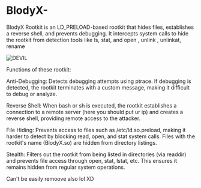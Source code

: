 # BlodyX-
BlodyX Rootkit is an LD_PRELOAD-based rootkit that hides files, establishes a reverse shell, and prevents debugging. It intercepts system calls to hide the rootkit from detection tools like ls, stat, and open , unlink , unlinkat, rename


![DEVIL](https://github.com/user-attachments/assets/94592314-b758-4236-b128-13f5b4481e76)

               

Functions of these rootkit:

Anti-Debugging: Detects debugging attempts using ptrace. If debugging is detected, the rootkit terminates with a custom message, making it difficult to debug or analyze.

Reverse Shell: When bash or sh is executed, the rootkit establishes a connection to a remote server (here you should put ur ip) and creates a reverse shell, providing remote access to the attacker.

File Hiding: Prevents access to files such as /etc/ld.so.preload, making it harder to detect by blocking read, open, and stat system calls. Files with the rootkit's name (BlodyX.so) are hidden from directory listings.

Stealth: Filters out the rootkit from being listed in directories (via readdir) and prevents file access through open, stat, lstat, etc. This ensures it remains hidden from regular system operations.

Can't be easily remoove also lol XD
